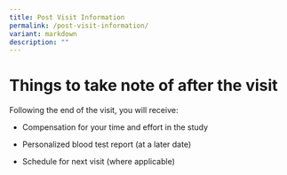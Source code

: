 ```yaml
---
title: Post Visit Information
permalink: /post-visit-information/
variant: markdown
description: ""
---
```

<h1>Things to take note of after the visit</h1>
<p>Following the end of the visit, you will receive:</p>
<ul data-tight="true" class="tight">
<li>
<p>Compensation for your time and effort in the study</p>
</li>
<li>
<p>Personalized blood test report (at a later date)</p>
</li>
<li>
<p>Schedule for next visit (where applicable)</p>
</li>
</ul>
<p></p>
